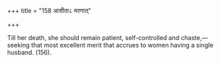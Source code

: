 +++
title = "158 आसीता८ मरणात्"

+++

Till her death, she should remain patient, self-controlled and chaste,—seeking that most excellent merit that accrues to women having a single husband. (156).